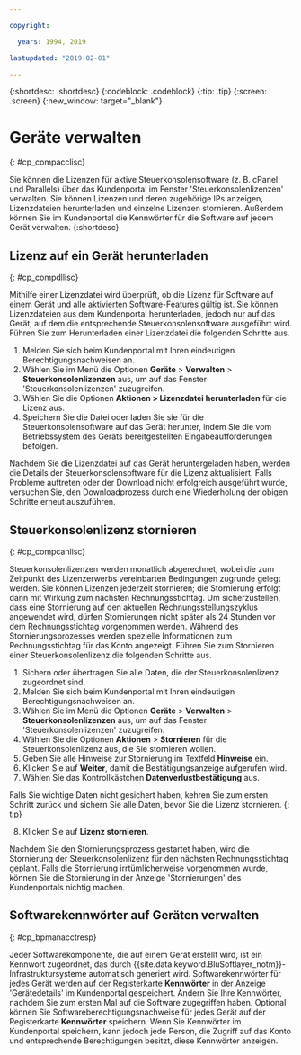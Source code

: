 ```yaml
---

copyright:

  years: 1994, 2019

lastupdated: "2019-02-01"

---
```


{:shortdesc: .shortdesc}
{:codeblock: .codeblock}
{:tip: .tip}
{:screen: .screen}
{:new_window: target="_blank"}

# Geräte verwalten
{: #cp_compacclisc}

Sie können die Lizenzen für aktive Steuerkonsolensoftware (z. B. cPanel und Parallels) über das Kundenportal im Fenster 'Steuerkonsolenlizenzen' verwalten. Sie können Lizenzen und deren zugehörige IPs anzeigen, Lizenzdateien herunterladen und einzelne Lizenzen stornieren. Außerdem können Sie im Kundenportal die Kennwörter für die Software auf jedem Gerät verwalten.
{:shortdesc}


## Lizenz auf ein Gerät herunterladen
{: #cp_compdllisc}

Mithilfe einer Lizenzdatei wird überprüft, ob die Lizenz für Software auf einem Gerät und alle aktivierten Software-Features gültig ist. Sie können Lizenzdateien aus dem Kundenportal herunterladen, jedoch nur auf das Gerät, auf dem die entsprechende Steuerkonsolensoftware ausgeführt wird. Führen Sie zum Herunterladen einer Lizenzdatei die folgenden Schritte aus.

1. Melden Sie sich beim Kundenportal mit Ihren eindeutigen Berechtigungsnachweisen an.
2. Wählen Sie im Menü die Optionen **Geräte** > **Verwalten** > **Steuerkonsolenlizenzen** aus, um auf das Fenster 'Steuerkonsolenlizenzen' zuzugreifen.
3. Wählen Sie die Optionen **Aktionen > Lizenzdatei herunterladen** für die Lizenz aus.
4. Speichern Sie die Datei oder laden Sie sie für die Steuerkonsolensoftware auf das Gerät herunter, indem Sie die vom Betriebssystem des Geräts bereitgestellten Eingabeaufforderungen befolgen.

Nachdem Sie die Lizenzdatei auf das Gerät heruntergeladen haben, werden die Details der Steuerkonsolensoftware für die Lizenz aktualisiert. Falls Probleme auftreten oder der Download nicht erfolgreich ausgeführt wurde, versuchen Sie, den Downloadprozess durch eine Wiederholung der obigen Schritte erneut auszuführen.

## Steuerkonsolenlizenz stornieren
{: #cp_compcanlisc}

Steuerkonsolenlizenzen werden monatlich abgerechnet, wobei die zum Zeitpunkt des Lizenzerwerbs vereinbarten Bedingungen zugrunde gelegt werden. Sie können Lizenzen jederzeit stornieren; die Stornierung erfolgt dann mit Wirkung zum nächsten Rechnungsstichtag. Um sicherzustellen, dass eine Stornierung auf den aktuellen Rechnungsstellungszyklus angewendet wird, dürfen Stornierungen nicht später als 24 Stunden vor dem Rechnungsstichtag vorgenommen werden. Während des Stornierungsprozesses werden spezielle Informationen zum Rechnungsstichtag für das Konto angezeigt. Führen Sie zum Stornieren einer Steuerkonsolenlizenz die folgenden Schritte aus.

1. Sichern oder übertragen Sie alle Daten, die der Steuerkonsolenlizenz zugeordnet sind.
2. Melden Sie sich beim Kundenportal mit Ihren eindeutigen Berechtigungsnachweisen an.
3. Wählen Sie im Menü die Optionen **Geräte** > **Verwalten** > **Steuerkonsolenlizenzen** aus, um auf das Fenster 'Steuerkonsolenlizenzen' zuzugreifen.
4. Wählen Sie die Optionen **Aktionen** > **Stornieren** für die Steuerkonsolenlizenz aus, die Sie stornieren wollen.
5. Geben Sie alle Hinweise zur Stornierung im Textfeld **Hinweise** ein.
6. Klicken Sie auf **Weiter**, damit die Bestätigungsanzeige aufgerufen wird.
7. Wählen Sie das Kontrollkästchen **Datenverlustbestätigung** aus.

  Falls Sie wichtige Daten nicht gesichert haben, kehren Sie zum ersten Schritt zurück und sichern Sie alle Daten, bevor Sie die Lizenz stornieren.
  {: tip}

8. Klicken Sie auf **Lizenz stornieren**.

Nachdem Sie den Stornierungsprozess gestartet haben, wird die Stornierung der Steuerkonsolenlizenz für den nächsten Rechnungsstichtag geplant. Falls die Stornierung irrtümlicherweise vorgenommen wurde, können Sie die Stornierung in der Anzeige 'Stornierungen' des Kundenportals nichtig machen.

## Softwarekennwörter auf Geräten verwalten
{: #cp_bpmanacctresp}

Jeder Softwarekomponente, die auf einem Gerät erstellt wird, ist ein Kennwort zugeordnet, das durch {{site.data.keyword.BluSoftlayer_notm}}-Infrastruktursysteme automatisch generiert wird. Softwarekennwörter für jedes Gerät werden auf der Registerkarte **Kennwörter** in der Anzeige 'Gerätedetails' im Kundenportal gespeichert. Ändern Sie Ihre Kennwörter, nachdem Sie zum ersten Mal auf die Software zugegriffen haben. Optional können Sie Softwareberechtigungsnachweise für jedes Gerät auf der Registerkarte **Kennwörter** speichern. Wenn Sie Kennwörter im Kundenportal speichern, kann jedoch jede Person, die Zugriff auf das Konto und entsprechende Berechtigungen besitzt, diese Kennwörter anzeigen.
